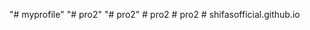 "# myprofile" 
"# pro2" 
"# pro2" 
#   p r o 2  
 # pro2
#   s h i f a s o f f i c i a l . g i t h u b . i o  
 